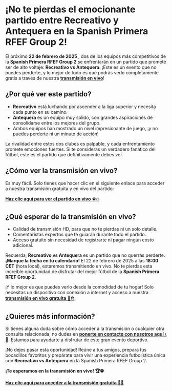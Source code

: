 # ¡No te pierdas el emocionante partido entre Recreativo y Antequera en la Spanish Primera RFEF Group 2!

El próximo **22 de febrero de 2025** , dos de los equipos más competitivos de la **Spanish Primera RFEF Group 2** se enfrentarán en un partido que promete ser de alto voltaje: **Recreativo vs Antequera**. ¡Este es un evento que no puedes perderte, y lo mejor de todo es que podrás verlo completamente gratis a través de nuestra [**transmisión en vivo**](https://tinyurl.com/livestreamfreeo?st=Recreativo+vs+Antequera&si=gh)!

## ¿Por qué ver este partido?

- **Recreativo** está luchando por ascender a la liga superior y necesita cada punto en su camino.
- **Antequera** es un equipo muy sólido, con grandes aspiraciones de consolidarse entre los mejores del grupo.
- Ambos equipos han mostrado un nivel impresionante de juego, ¡y no puedes perderte ni un minuto de acción!

La rivalidad entre estos dos clubes es palpable, y cada enfrentamiento promete emociones fuertes. Si te consideras un verdadero fanático del fútbol, este es el partido que definitivamente debes ver.

## ¿Cómo ver la transmisión en vivo?

Es muy fácil. Solo tienes que hacer clic en el siguiente enlace para acceder a nuestra transmisión gratuita y en vivo del partido:

[**Haz clic aquí para ver el partido en vivo** ⚽🔥](https://tinyurl.com/livestreamfreeo?st=Recreativo+vs+Antequera&si=gh)

## ¿Qué esperar de la transmisión en vivo?

- Calidad de transmisión HD, para que no te pierdas ni un solo detalle.
- Comentaristas expertos que te guiarán durante todo el partido.
- Acceso gratuito sin necesidad de registrarte ni pagar ningún costo adicional.

Recuerda, **Recreativo vs Antequera** es un partido que no querrás perderte. **¡Marque la fecha en tu calendario!** El 22 de febrero de 2025 a las **18:00 CET** (hora local), estaremos transmitiendo en vivo. No te pierdas esta increíble oportunidad de disfrutar del mejor fútbol de la **Spanish Primera RFEF Group 2**.

¡Y lo mejor es que puedes verlo desde la comodidad de tu hogar! Solo necesitas un dispositivo con conexión a internet y acceso a nuestra [**transmisión en vivo gratuita** 🎥⚽](https://tinyurl.com/livestreamfreeo?st=Recreativo+vs+Antequera&si=gh).

## ¿Quieres más información?

Si tienes alguna duda sobre cómo acceder a la transmisión o cualquier otra consulta relacionada, no dudes en [**ponerte en contacto con nosotros aquí** 📞💬](https://tinyurl.com/livestreamfreeo?st=Recreativo+vs+Antequera&si=gh). Estamos para ayudarte a disfrutar de este gran evento deportivo.

¡No dejes pasar esta oportunidad! Reúne a tus amigos, prepara tus bocadillos favoritos y prepárate para vivir una experiencia futbolística única con **Recreativo vs Antequera** en la Spanish Primera RFEF Group 2.

**¡Te esperamos en la transmisión en vivo! 🏆⚽**

[**Haz clic aquí para acceder a la transmisión gratuita** 📲🎉](https://tinyurl.com/livestreamfreeo?st=Recreativo+vs+Antequera&si=gh)
